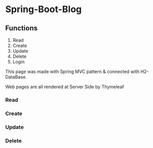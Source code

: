 # Spring-Boot-Blog

 ## Functions
1. Read
2. Create
3. Update
4. Delete
5. Login

This page was made with Spring MVC pattern & connected with H2-DataBase.

Web pages are all rendered at Server Side by Thymeleaf

### Read

### Create

### Update

### Delete
